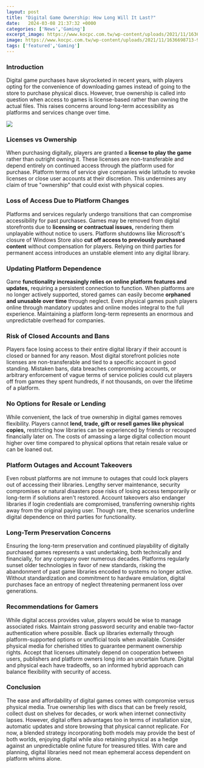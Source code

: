 ```yaml
---
layout: post
title: "Digital Game Ownership: How Long Will It Last?"
date:   2024-03-08 21:37:32 +0000
categories: ['News','Gaming']
excerpt_image: https://www.kocpc.com.tw/wp-content/uploads/2021/11/1636698713-95db27d89d9bf3d5cb3c43a53caf2d45.jpg
image: https://www.kocpc.com.tw/wp-content/uploads/2021/11/1636698713-95db27d89d9bf3d5cb3c43a53caf2d45.jpg
tags: ['featured','Gaming']
---
```


### Introduction
Digital game purchases have skyrocketed in recent years, with players opting for the convenience of downloading games instead of going to the store to purchase physical discs. However, true ownership is called into question when access to games is license-based rather than owning the actual files. This raises concerns around long-term accessibility as platforms and services change over time.

![](https://www.kocpc.com.tw/wp-content/uploads/2021/11/1636698713-95db27d89d9bf3d5cb3c43a53caf2d45.jpg)
### Licenses vs Ownership
When purchasing digitally, players are granted a **license to play the game** rather than outright owning it. These licenses are non-transferable and depend entirely on continued access through the platform used for purchase. Platform terms of service give companies wide latitude to revoke licenses or close user accounts at their discretion. This undermines any claim of true "ownership" that could exist with physical copies.
### Loss of Access Due to Platform Changes
Platforms and services regularly undergo transitions that can compromise accessibility for past purchases. Games may be removed from digital storefronts due to **licensing or contractual issues,** rendering them unplayable without notice to users. Platform shutdowns like Microsoft's closure of Windows Store also **cut off access to previously purchased content** without compensation for players. Relying on third parties for permanent access introduces an unstable element into any digital library.
### Updating Platform Dependence
Game **functionality increasingly relies on online platform features and updates,** requiring a persistent connection to function. When platforms are no longer actively supported, stored games can easily become **orphaned and unusable over time** through neglect. Even physical games push players online through mandatory updates and online modes integral to the full experience. Maintaining a platform long-term represents an enormous and unpredictable overhead for companies.
### Risk of Closed Accounts and Bans
Players face losing access to their entire digital library if their account is closed or banned for any reason. Most digital storefront policies note licenses are non-transferable and tied to a specific account in good standing. Mistaken bans, data breaches compromising accounts, or arbitrary enforcement of vague terms of service policies could cut players off from games they spent hundreds, if not thousands, on over the lifetime of a platform.
### No Options for Resale or Lending
While convenient, the lack of true ownership in digital games removes flexibility. Players cannot **lend, trade, gift or resell games like physical copies,** restricting how libraries can be experienced by friends or recouped financially later on. The costs of amassing a large digital collection mount higher over time compared to physical options that retain resale value or can be loaned out.
### Platform Outages and Account Takeovers
Even robust platforms are not immune to outages that could lock players out of accessing their libraries. Lengthy server maintenance, security compromises or natural disasters pose risks of losing access temporarily or long-term if solutions aren't restored. Account takeovers also endanger libraries if login credentials are compromised, transferring ownership rights away from the original paying user. Though rare, these scenarios underline digital dependence on third parties for functionality.
### Long-Term Preservation Concerns
Ensuring the long-term preservation and continued playability of digitally purchased games represents a vast undertaking, both technically and financially, for any company over numerous decades. Platforms regularly sunset older technologies in favor of new standards, risking the abandonment of past game libraries encoded to systems no longer active. Without standardization and commitment to hardware emulation, digital purchases face an entropy of neglect threatening permanent loss over generations.
### Recommendations for Gamers
While digital access provides value, players would be wise to manage associated risks. Maintain strong password security and enable two-factor authentication where possible. Back up libraries externally through platform-supported options or unofficial tools when available. Consider physical media for cherished titles to guarantee permanent ownership rights. Accept that licenses ultimately depend on cooperation between users, publishers and platform owners long into an uncertain future. Digital and physical each have tradeoffs, so an informed hybrid approach can balance flexibility with security of access.
### Conclusion
The ease and affordability of digital games comes with compromise versus physical media. True ownership lies with discs that can be freely resold, collect dust on shelves for decades, or work when internet connectivity lapses. However, digital offers advantages too in terms of installation size, automatic updates and store browsing that physical cannot replicate. For now, a blended strategy incorporating both models may provide the best of both worlds, enjoying digital while also retaining physical as a hedge against an unpredictable online future for treasured titles. With care and planning, digital libraries need not mean ephemeral access dependent on platform whims alone.
